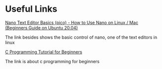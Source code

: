 # Useful Links
[Nano Text Editor Basics (pico) - How to Use Nano on Linux / Mac (Beginners Guide on Ubuntu 20.04)](https://www.youtube.com/watch?v=Jf0ZJZJ8jlI&ab_channel=SavvyNik)

The link besides shows the basic control of nano, one of the text editors in linux

[C Programming Tutorial for Beginners](https://www.youtube.com/watch?v=KJgsSFOSQv0&ab_channel=freeCodeCamp.org)

The link is about c programming for beginners
